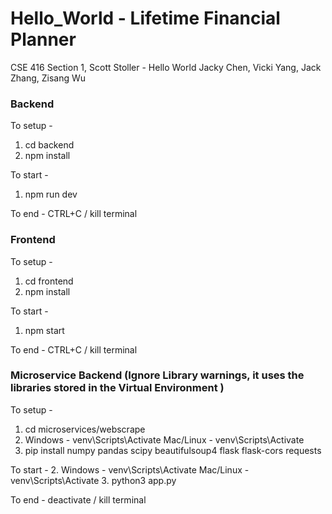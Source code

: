 # Hello_World - Lifetime Financial Planner
CSE 416 Section 1, Scott Stoller - Hello World
Jacky Chen, Vicki Yang, Jack Zhang, Zisang Wu

### Backend
To setup -
1. cd backend
2. npm install

To start - 
1. npm run dev

To end - CTRL+C / kill terminal

### Frontend 
To setup -
1. cd frontend
2. npm install

To start - 
1. npm start

To end - CTRL+C / kill terminal

### Microservice Backend (Ignore Library warnings, it uses the libraries stored in the Virtual Environment )
To setup - 
1. cd microservices/webscrape
2.  Windows     - venv\Scripts\Activate
    Mac/Linux   - venv\Scripts\Activate
3. pip install numpy pandas scipy beautifulsoup4 flask flask-cors requests

To start - 
2.  Windows     - venv\Scripts\Activate
    Mac/Linux   - venv\Scripts\Activate
3. python3 app.py

To end - deactivate / kill terminal